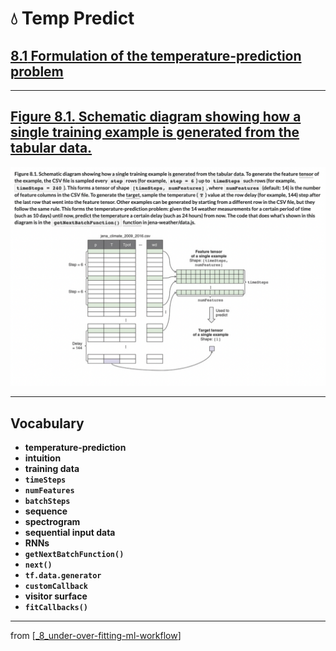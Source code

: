# 💧 Temp Predict

## [**8.1** Formulation of the temperature-prediction problem](https://livebook.manning.com/book/deep-learning-with-javascript/chapter-8/6)

---

## [**Figure 8.1.** Schematic diagram showing how a single training example is generated from the tabular data.](https://livebook.manning.com/book/deep-learning-with-javascript/chapter-8/ch08fig01)

<img src="../../../assets/figures/Figure_8-1.png">

---

## **Vocabulary**

- **temperature-prediction**
- **intuition**
- **training data**
- **`timeSteps`**
- **`numFeatures`**
- **`batchSteps`**
- **sequence**
- **spectrogram**
- **sequential input data**
- **RNNs**
- **`getNextBatchFunction()`**
- **`next()`**
- **`tf.data.generator`**
- **`customCallback`**
- **visitor surface**
- **`fitCallbacks()`**

<link rel="stylesheet" type="text/css" media="all" href="../../../assets/css/custom.css" />

---

from [[_8_under-over-fitting-ml-workflow]]

[//begin]: # "Autogenerated link references for markdown compatibility"
[_8_under-over-fitting-ml-workflow]: ../_8_under-over-fitting-ml-workflow.md "💧 Under Over Fitting ML Workflow"
[//end]: # "Autogenerated link references"

